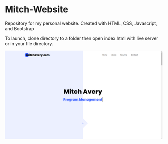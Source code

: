 # Mitch-Website
Repository for my personal website. Created with HTML, CSS, Javascript, and Bootstrap


To launch, clone directory to a folder then open index.html with live server or in your file directory. 

![alt text](./images/Website&#32;Screenshot.png)